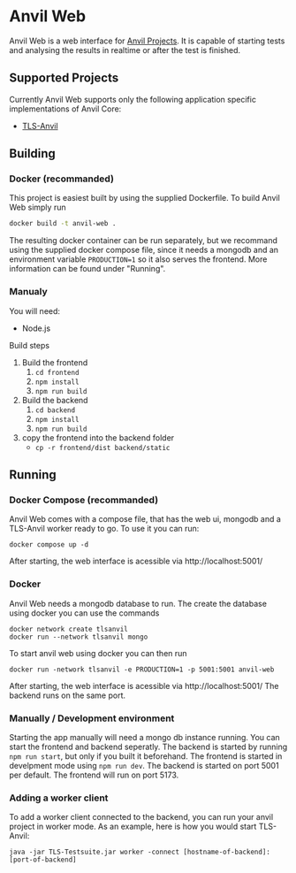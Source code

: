# Anvil Web
Anvil Web is a web interface for [Anvil Projects](https://github.com/tls-attacker/Anvil-Core). It is capable of starting tests and analysing the results in realtime or after the test is finished.

## Supported Projects
Currently Anvil Web supports only the following application specific implementations of Anvil Core:
 - [TLS-Anvil](https://github.com/tls-attacker/TLS-Anvil)

## Building
### Docker (recommanded)
This project is easiest built by using the supplied Dockerfile.
To build Anvil Web simply run
``` sh
docker build -t anvil-web .
```
The resulting docker container can be run separately, but we recommand using the supplied docker compose file, since it needs a mongodb and an environment variable `PRODUCTION=1` so it also serves the frontend. More information can be found under "Running".
### Manualy
You will need:
 - Node.js

Build steps
1. Build the frontend
   1. `cd frontend`
   2. `npm install`
   3. `npm run build`
2. Build the backend
   1. `cd backend`
   2. `npm install`
   3. `npm run build`
3. copy the frontend into the backend folder
   - `cp -r frontend/dist backend/static`

## Running
### Docker Compose (recommanded)
Anvil Web comes with a compose file, that has the web ui, mongodb and a TLS-Anvil worker ready to go. To use it you can run:
```
docker compose up -d
```
After starting, the web interface is acessible via http://localhost:5001/

### Docker
Anvil Web needs a mongodb database to run.
The create the database using docker you can use the commands
```
docker network create tlsanvil
docker run --network tlsanvil mongo
```
To start anvil web using docker you can then run
```
docker run -network tlsanvil -e PRODUCTION=1 -p 5001:5001 anvil-web
```
After starting, the web interface is acessible via http://localhost:5001/
The backend runs on the same port.

### Manually / Development environment
Starting the app manually will need a mongo db instance running.
You can start the frontend and backend seperatly. The backend is started by running `npm run start`, but only if you built it beforehand. The frontend is started in develpment mode using `npm run dev`.
The backend is started on port 5001 per default. The frontend will run on port 5173.

### Adding a worker client
To add a worker client connected to the backend, you can run your anvil project in worker mode. As an example, here is how you would start TLS-Anvil:
```
java -jar TLS-Testsuite.jar worker -connect [hostname-of-backend]:[port-of-backend]
```